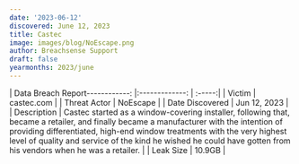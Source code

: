 ```yaml
---
date: '2023-06-12'
discovered: June 12, 2023
title: Castec
image: images/blog/NoEscape.png
author: Breachsense Support
draft: false
yearmonths: 2023/june
---
```


| Data Breach Report------------:     |:-------------:    | :-----:|
| Victim      | castec.com      | 
| Threat Actor      | NoEscape      | 
| Date Discovered      | Jun 12, 2023      | 
| Description      | Castec started as a window-covering installer, following that, became a retailer, and finally became a manufacturer with the intention of providing differentiated, high-end window treatments with the very highest level of quality and service of the kind he wished he could have gotten from his vendors when he was a retailer.      | 
| Leak Size      | 10.9GB      | 

